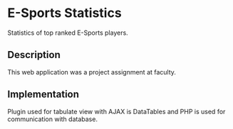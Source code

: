 # E-Sports Statistics 
Statistics of top ranked E-Sports players.

## Description
This web application was a project assignment at faculty.

## Implementation
Plugin used for tabulate view with AJAX is DataTables and PHP is used for communication with database. 

